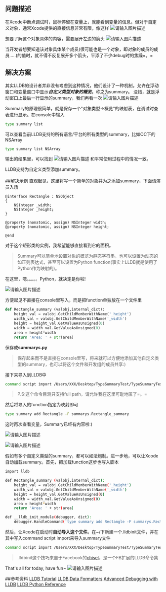 ## 问题描述

在Xcode中断点调试时，鼠标停留在变量上，就能看到变量的信息。但对于自定义对象，通常Xcode提供的直接信息非常有限，像这样
![请输入图片描述][1]


想要了解这个对象具体的内容，需要展开左边的箭头
![请输入图片描述][2]

当开发者想要知道该对象具体某个成员(很可能也是一个对象，即对象的成员的成员.....)的值时，就不得不反复展开多个箭头，平添了不少debug时的焦躁=。=

## 解决方案
其实LLDB的设计者并非没有考虑到这种情况，他们设计了一种机制，允许在浮动窗口和变量窗口中显示***自定义类型对象的概览***，称之为summary。
没错，就是浮动窗口上最后一行显示的summary，我们再看一次
![请输入图片描述][3]

Summary的原理很简单，就是保存一个"对象类型->概览"的映射表，在调试时查表进行显示。在console中输入
```sh
type summary list
```
可以查看当前LLDB支持的所有语言/平台的所有类型的summary，比如OC下的NSArray
```sh
type summary list NSArray
```
输出的结果里，可以找到
![请输入图片描述][4]
和平常使用过程中的情况一致。

LLDB支持为自定义类型添加summary。
</br>
</br>
##解决示例
直观起见，这里将写一个简单的对象并为之添加summary，下面请演员入场
```objc
@interface Rectangle : NSObject
{
    NSInteger _width;
    NSInteger _height;
}

@property (nonatomic, assign) NSInteger width;
@property (nonatomic, assign) NSInteger height;

@end
```
对于这个矩形类的实例，我希望能够直接看到它的面积。

>Summary可以简单地设置对象的概览为静态字符串，也可以设置为动态的如正则表达式，甚至可以设置为Python function(事实上LLDB就是使用了Python作为映射的)。

在这里，嗯。。。。。Python，就决定是你啦!

![请输入图片描述][5]

方便起见不直接在console里写入，而是把function单独放在一个文件里
```python
def Rectangle_summary (valobj,internal_dict):
    height_val = valobj.GetChildMemberWithName('_height')
    width_val = valobj.GetChildMemberWithName('_width')
    height = height_val.GetValueAsUnsigned(0)
    width = width_val.GetValueAsUnsigned(0)
    area = height*width
    return 'Area: ' + str(area)
```
保存成**summarys.py**

>保存起来而不是直接在console里写，将来就可以方便地添加其他自定义类型的summary，也可以将这个文件和开发组的成员共享:)

接下来导入到LLDB中
```sh
command script import /Users/XXX/Desktop/TypeSummaryTest/TypeSummaryTest/summarys.py
```
>P.S:这个命令目测只支持full path，请允许我在这里可耻地匿了=。=

然后将导入的function指定为映射即可
```sh
type summary add Rectangle -F summarys.Rectangle_summary
```

这时再次查看变量，Summary已经有内容啦:)

![请输入图片描述][6]

![请输入图片描述][7]

假如有多个自定义类型的summary，都可以如法炮制。进一步地，可以让Xcode自动加载summary。首先，把加载function这步也写入脚本
```sh
import lldb

def Rectangle_summary (valobj,internal_dict):
    height_val = valobj.GetChildMemberWithName('_height')
    width_val = valobj.GetChildMemberWithName('_width')
    height = height_val.GetValueAsUnsigned(0)
    width = width_val.GetValueAsUnsigned(0)
    area = height*width
    return 'Area: ' + str(area)

def __lldb_init_module(debugger, dict):
   	debugger.HandleCommand('type summary add Rectangle -F summarys.Rectangle_summary')
```
然后，让Xcode在启动时**自动导入这个文件**。在~/下新建一个.lldbinit文件，并在其中写入command script import来导入summary文件
```sh
command script import /Users/XXX/Desktop/TypeSummaryTest/TypeSummaryTest/summarys.py
```
>.lldbinit这个技巧来自于Facebook的[chisel][8]，是一个FB扩展的LLDB命令集

That's all for today, have fun~
![请输入图片描述][9]


##参考资料
[LLDB Tutorial][10]
[LLDB Data Formatters][11]
[Advanced Debugging with LLDB][12]
[LLDB Python Reference][13]


  [1]: http://segmentfault.com/img/bVcLk2
  [2]: http://segmentfault.com/img/bVcLk3
  [3]: http://segmentfault.com/img/bVcLk4
  [4]: http://segmentfault.com/img/bVcLk5
  [5]: http://segmentfault.com/img/bVcLk6
  [6]: http://segmentfault.com/img/bVcLk7
  [7]: http://segmentfault.com/img/bVcLk8
  [8]: https://github.com/facebook/chisel
  [9]: http://segmentfault.com/img/bVcLa4
  [10]: http://lldb.llvm.org/tutorial.html
  [11]: http://lldb.llvm.org/varformats.html
  [12]: https://developer.apple.com/videos/wwdc/2013/?id=217
  [13]: http://lldb.llvm.org/python-reference.html